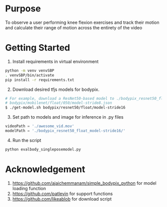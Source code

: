 # Purpose

To observe a user performing knee flexion exercises and track their motion and calculate their range of motion across the entirety of the video

# Getting Started
1. Install requirements in virtual environment

```bash
python -m venv venvSBP
. venvSBP/bin/activate
pip install -r requirements.txt
```

2. Download desired tfjs models for bodypix.
```bash
# For example, download a ResNet50-based model to ./bodypix_resnet50_float_model-stride16
# bodypix/mobilenet/float/050/model-stride8.json
$ ./get-model.sh bodypix/resnet50/float/model-stride16
```

3. Set path to models and image for inference in .py files
```py
videoPath = './awesome_vid.mov'
modelPath = './bodypix_resnet50_float_model-stride16/'
```
4. Run the script
```bash
python evalbody_singleposemodel.py
```

# Acknowledgement
1. https://github.com/ajaichemmanam/simple_bodypix_python for model loading function
2. https://github.com/patlevin for support functions
3. https://github.com/likeablob for download script
